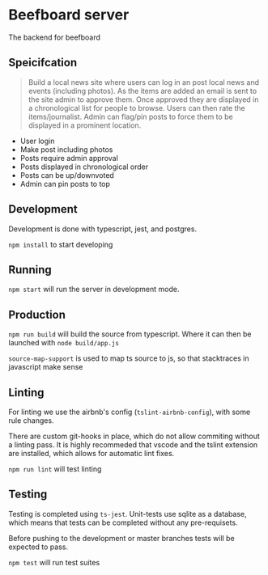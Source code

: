 # Beefboard server
The backend for beefboard

## Speicifcation

>Build a local news site where users can log in an post local news and events (including photos). As the items are added an email is sent to the site admin to approve them. Once approved they are displayed in a chronological list for people to browse. Users can then rate the items/journalist. Admin can flag/pin posts to force them to be displayed in a prominent location.


- User login
- Make post including photos
- Posts require admin approval
- Posts displayed in chronological order
- Posts can be up/downvoted
- Admin can pin posts to top

## Development
Development is done with typescript, jest, and postgres.

`npm install` to start developing

## Running
`npm start` will run the server in development mode.

## Production
`npm run build` will build the source from typescript. Where it can then be
launched with `node build/app.js`

`source-map-support` is used to map ts source to js, so that stacktraces in
javascript make sense

## Linting
For linting we use the airbnb's config (`tslint-airbnb-config`), with some rule changes.

There are custom git-hooks in place, which do not allow commiting without a linting pass.
It is highly recommeded that vscode and the tslint extension are installed, which allows
for automatic lint fixes.

`npm run lint` will test linting

## Testing
Testing is completed using `ts-jest`. Unit-tests use sqlite as a database, which
means that tests can be completed without any pre-requisets.

Before pushing to the development or master branches tests will be expected to pass.

`npm test` will run test suites
